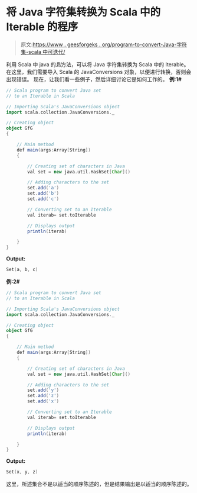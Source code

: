 # 将 Java 字符集转换为 Scala 中的 Iterable 的程序

> 原文:[https://www . geesforgeks . org/program-to-convert-Java-字符集-scala 中可迭代/](https://www.geeksforgeeks.org/program-to-convert-java-set-of-characters-to-an-iterable-in-scala/)

利用 Scala 中 java 的*到*方法，可以将 Java 字符集转换为 Scala 中的 Iterable。在这里，我们需要导入 Scala 的 JavaConversions 对象，以便进行转换，否则会出现错误。
现在，让我们看一些例子，然后详细讨论它是如何工作的。
**例:1#**

```scala
// Scala program to convert Java set
// to an Iterable in Scala

// Importing Scala's JavaConversions object
import scala.collection.JavaConversions._

// Creating object
object GfG
{ 

    // Main method
    def main(args:Array[String])
    {

        // Creating set of characters in Java
        val set = new java.util.HashSet[Char]()

        // Adding characters to the set
        set.add('a')
        set.add('b')
        set.add('c')

        // Converting set to an Iterable
        val iterab= set.toIterable

        // Displays output
        println(iterab)

    }
}
```

**Output:**

```scala
Set(a, b, c)

```

**例:2#**

```scala
// Scala program to convert Java set
// to an Iterable in Scala

// Importing Scala's JavaConversions object
import scala.collection.JavaConversions._

// Creating object
object GfG
{ 

    // Main method
    def main(args:Array[String])
    {

        // Creating set of characters in Java
        val set = new java.util.HashSet[Char]()

        // Adding characters to the set
        set.add('y')
        set.add('z')
        set.add('x')

        // Converting set to an Iterable
        val iterab= set.toIterable

        // Displays output
        println(iterab)

    }
}
```

**Output:**

```scala
Set(x, y, z)

```

这里，所述集合不是以适当的顺序陈述的，但是结果输出是以适当的顺序陈述的。